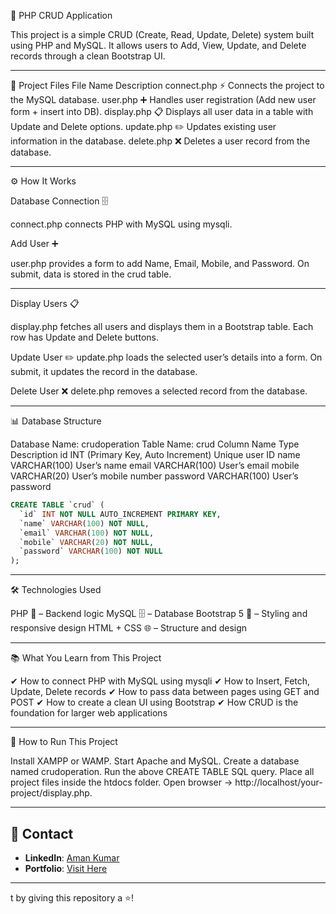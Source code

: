 📝 PHP CRUD Application

This project is a simple CRUD (Create, Read, Update, Delete) system built using PHP and MySQL.
It allows users to Add, View, Update, and Delete records through a clean Bootstrap UI.

---

📂 Project Files
File Name	Description
connect.php ⚡	Connects the project to the MySQL database.
user.php ➕	Handles user registration (Add new user form + insert into DB).
display.php 📋	Displays all user data in a table with Update and Delete options.
update.php ✏️	Updates existing user information in the database.
delete.php ❌	Deletes a user record from the database.

---
⚙️ How It Works

Database Connection 🗄

connect.php connects PHP with MySQL using mysqli.

Add User ➕

user.php provides a form to add Name, Email, Mobile, and Password.
On submit, data is stored in the crud table.

---

Display Users 📋

display.php fetches all users and displays them in a Bootstrap table.
Each row has Update and Delete buttons.

Update User ✏️
update.php loads the selected user’s details into a form.
On submit, it updates the record in the database.

Delete User ❌
delete.php removes a selected record from the database.

--- 

📊 Database Structure

Database Name: crudoperation
Table Name: crud
Column Name	Type	Description
id	INT (Primary Key, Auto Increment)	Unique user ID
name	VARCHAR(100)	User’s name
email	VARCHAR(100)	User’s email
mobile	VARCHAR(20)	User’s mobile number
password	VARCHAR(100)	User’s password

```sql
CREATE TABLE `crud` (
  `id` INT NOT NULL AUTO_INCREMENT PRIMARY KEY,
  `name` VARCHAR(100) NOT NULL,
  `email` VARCHAR(100) NOT NULL,
  `mobile` VARCHAR(20) NOT NULL,
  `password` VARCHAR(100) NOT NULL
);

```
---

🛠 Technologies Used

PHP 🐘 – Backend logic
MySQL 🗄 – Database
Bootstrap 5 🎨 – Styling and responsive design
HTML + CSS 🌐 – Structure and design

---

📚 What You Learn from This Project

✔ How to connect PHP with MySQL using mysqli
✔ How to Insert, Fetch, Update, Delete records
✔ How to pass data between pages using GET and POST
✔ How to create a clean UI using Bootstrap
✔ How CRUD is the foundation for larger web applications

---

🚀 How to Run This Project

Install XAMPP or WAMP.
Start Apache and MySQL.
Create a database named crudoperation.
Run the above CREATE TABLE SQL query.
Place all project files inside the htdocs folder.
Open browser → http://localhost/your-project/display.php.


---

## 📧 Contact
- **LinkedIn**: [Aman Kumar](https://www.linkedin.com/in/aman-kumar-64b22b270/)
- **Portfolio**: [Visit Here](https://aman-first-portfolio.netlify.app/)

---
t by giving this repository a ⭐!
